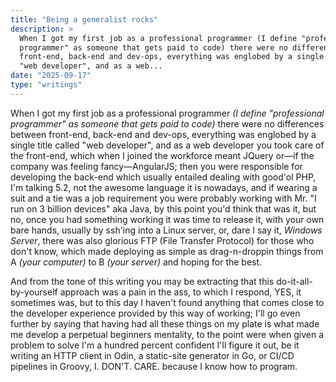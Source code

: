 ```yaml
---
title: "Being a generalist rocks"
description: >
  When I got my first job as a professional programmer (I define "professional
  programmer" as someone that gets paid to code) there were no differences between
  front-end, back-end and dev-ops, everything was englobed by a single title called
  "web developer", and as a web...
date: "2025-09-17"
type: "writings"
---
```


When I got my first job as a professional programmer *(I define "professional
programmer" as someone that gets paid to code)* there were no differences between
front-end, back-end and dev-ops, everything was englobed by a single title called
"web developer", and as a web developer you took care of the front-end, which when
I joined the workforce meant JQuery or—if the company was feeling fancy—AngularJS;
then you were responsible for developing the back-end which usually entailed
dealing with good'ol PHP, I'm talking 5.2, not the awesome language it is nowadays,
and if wearing a suit and a tie was a job requirement you were probably working
with Mr. "I run on 3 billion devices" aka Java, by this point you'd think that was
it, but no, once you had something working it was time to release it, with your own
bare hands, usually by ssh'ing into a Linux server, or, dare I say it, *Windows Server*,
there was also glorious FTP (File Transfer Protocol) for those who don't know, which
made deploying as simple as drag-n-droppin things from A *(your computer)* to B
*(your server)* and hoping for the best.

And from the tone of this writing you may be extracting that this do-it-all-by-yourself
approach was a pain in the ass, to which I respond, YES, it sometimes was, but to
this day I haven't found anything that comes close to the developer experience 
provided by this way of working; I'll go even further by saying that having had all
these things on my plate is what made me develop a perpetual beginners mentality, to
the point were when given a problem to solve I'm a hundred percent confident I'll
figure it out, be it writing an HTTP client in Odin, a static-site generator in Go,
or CI/CD pipelines in Groovy, I. DON'T. CARE. because I know how to program.

